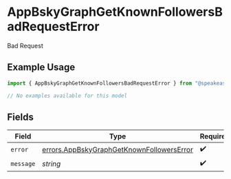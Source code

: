 # AppBskyGraphGetKnownFollowersBadRequestError

Bad Request

## Example Usage

```typescript
import { AppBskyGraphGetKnownFollowersBadRequestError } from "@speakeasy-sdks/bluesky/models/errors";

// No examples available for this model
```

## Fields

| Field                                                                                                  | Type                                                                                                   | Required                                                                                               | Description                                                                                            |
| ------------------------------------------------------------------------------------------------------ | ------------------------------------------------------------------------------------------------------ | ------------------------------------------------------------------------------------------------------ | ------------------------------------------------------------------------------------------------------ |
| `error`                                                                                                | [errors.AppBskyGraphGetKnownFollowersError](../../models/errors/appbskygraphgetknownfollowerserror.md) | :heavy_check_mark:                                                                                     | N/A                                                                                                    |
| `message`                                                                                              | *string*                                                                                               | :heavy_check_mark:                                                                                     | N/A                                                                                                    |